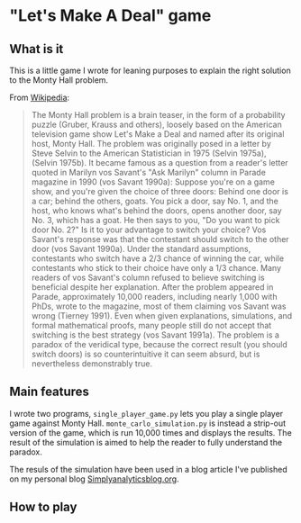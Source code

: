 # "Let's Make A Deal" game

## What is it
This is a little game I wrote for leaning purposes to explain the right solution to the Monty Hall problem. 

From [Wikipedia](https://en.wikipedia.org/wiki/Monty_Hall_problem):

> The Monty Hall problem is a brain teaser, in the form of a probability puzzle (Gruber, Krauss and others), loosely 
based on the American television game show Let's Make a Deal and named after its original host, Monty Hall. The problem 
was originally posed in a letter by Steve Selvin to the American Statistician in 1975 (Selvin 1975a), (Selvin 1975b). 
It became famous as a question from a reader's letter quoted in Marilyn vos Savant's "Ask Marilyn" column in Parade 
magazine in 1990 (vos Savant 1990a):
Suppose you're on a game show, and you're given the choice of three doors: Behind one door is a car; behind the others, 
goats. You pick a door, say No. 1, and the host, who knows what's behind the doors, opens another door, say No. 3, 
which has a goat. He then says to you, "Do you want to pick door No. 2?" Is it to your advantage to switch your choice?
Vos Savant's response was that the contestant should switch to the other door (vos Savant 1990a). Under the standard 
assumptions, contestants who switch have a 2/3 chance of winning the car, while contestants who stick to their choice 
have only a 1/3 chance.
Many readers of vos Savant's column refused to believe switching is beneficial despite her explanation. After the 
problem appeared in Parade, approximately 10,000 readers, including nearly 1,000 with PhDs, wrote to the magazine, 
most of them claiming vos Savant was wrong (Tierney 1991). Even when given explanations, simulations, and formal 
mathematical proofs, many people still do not accept that switching is the best strategy (vos Savant 1991a). 
The problem is a paradox of the veridical type, because the correct result (you should switch doors) is so 
counterintuitive it can seem absurd, but is nevertheless demonstrably true. 

## Main features
I wrote two programs, `single_player_game.py` lets you play a single player game against Monty Hall. 
`monte_carlo_simulation.py` is instead a strip-out version of the game, which is run 10,000 times and displays the 
results. The result of the simulation is aimed to help the reader to fully understand the paradox.

The resuls of the simulation have been used in a blog article I've published on my personal blog 
[Simplyanalyticsblog.org](http://simplyanalyticsblog.com/).

## How to play

